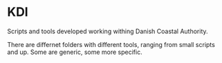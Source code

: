 # KDI
Scripts and tools developed working withing Danish Coastal Authority.

There are differnet folders with different tools, ranging from small scripts and up.
Some are generic, some more specific.
